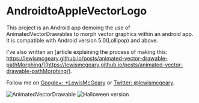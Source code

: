 # AndroidtoAppleVectorLogo


This project is an Android app demoing the use of AnimatedVectorDrawables to morph vector graphics within an android app. It is compatible with Android version 5.0(Lollipop) and above.

I've also written an [article explaining the process of making this: https://lewismcgeary.github.io/posts/animated-vector-drawable-pathMorphing/](https://lewismcgeary.github.io/posts/animated-vector-drawable-pathMorphing/).

Follow me on [Google+: +LewisMcGeary](https://www.google.com/+LewisMcGeary) or [Twitter: @lewismcgeary](https://twitter.com/lewismcgeary).

![AnimatedVectorDrawable](https://cloud.githubusercontent.com/assets/12188996/10886198/eac2b62e-8178-11e5-9f20-80c6262b12d9.gif)
![Halloween version](https://cloud.githubusercontent.com/assets/12188996/10887000/a703f3c2-817c-11e5-9fc4-6377dea8842a.gif)
